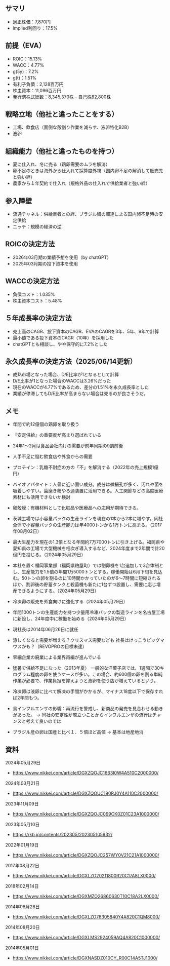 ## サマリ
- 適正株価：7,870円
- implied利回り：17.5%

## 前提（EVA）
- ROIC：15.13%
- WACC：4.77%
- g(5y)：7.2%
- g(t)：1.51%
- 有利子負債：2,128百万円
- 株主資本：11,096百万円
- 発行済株式総数：8,345,370株 - 自己株82,800株

## 戦略立地（他社と違ったことをする）
- 工場、飲食店（面倒な殻割り作業を減らす、液卵特化B2B）
- 液卵

## 組織能力（他社と違ったものを持つ）
- 夏に仕入れ、冬に売る（鶏卵需要のムラを解消）
- 卵不足のときは海外から仕入れて採算度外視（国内卵不足の解消して販売先と強い絆）
- 農家から１年契約で仕入れ（規格外品の仕入れで供給業者と強い絆）

## 参入障壁
- 流通チャネル：供給業者との絆、ブラジル卵の調達による国内卵不足時の安定供給
- ニッチ：規模の経済の逆

## ROICの決定方法
- 2026年03月期の業績予想を使用（by chatGPT）
- 2025年03月期の投下資本を使用

## WACCの決定方法
- 負債コスト：1.035%
- 株主資本コスト：5.48%

## ５年成長率の決定方法
- 売上高のCAGR、投下資本のCAGR、EVAのCAGRを3年、5年、9年で計算
- 最小値である投下資本のCAGR（10年）を採用した
- chatGPTとも相談し、やや保守的に7.2%とした

## 永久成長率の決定方法（2025/06/14更新）
- 成熟市場となった場合、D/E比率が1となるとして計算
- D/E比率が1となった場合のWACCは3.26%だった
- 現在のWACCが4.77%であるため、差分の1.51%を永久成長率とした
- 業績が停滞してもD/E比率が高まらない場合は売るのが良さそうだ。

## メモ

- 年間で約12億個の鶏卵を取り扱う
- 『安定供給』の重要度が高まり選ばれている
- 24年1〜2月は食品会社向けの需要が前年同期の9割前後

- 人手不足に悩む飲食店や外食からの需要
- プロテイン：乳糖不耐症の方の「不」を解消する（2022年の売上規模1億円）
- バイオアパタイト：人骨に近い固い成分。成分は微細孔が多く、汚れや菌を吸着しやすい。歯磨き粉やろ過装置に活用できる。人工関節などの高度医療素材にも活用できないか検討
- 卵殻膜：有機材料として化粧品や医療品への応用が期待できる。

- 茨城工場では小容量パックの生産ラインを現在の1本から2本に増やす。同社全体で小容量パックの生産能力は年4000トンから1万トンに高まる。（2017年08月02日）
- 最大生産力を現在の1.3倍となる年間約7万7000トンに引き上げる。福岡県や愛知県の工場で大型機械を相次ぎ導入するなど、2024年度まで2年間で計20億円を投じる。（2024年05月29日）
- 本社を置く福岡事業部（福岡県粕屋町）では割卵機を1台追加して3台体制とし、生産能力を1.5倍の年間1万5000トンとする。稼働開始は6月下旬を見込む。50トンの卵を割るのに10時間かかっていたのが6〜7時間に短縮されるほか、割卵後の貯蓄タンクと殺菌機も新たに1台ずつ設置し、需要に応じ増産できるようにする。（2024年05月29日）
- 冷凍卵の販売を外食向けに強化する（2024年05月29日）
- 年間1000トンの生産能力を持つ少量用冷凍パックの製造ラインを名古屋工場に新設し、24年度中に稼働を始める（2024年05月29日）

- 現社長は2014年06月26日に就任
- 涼しくなると需要が増える？クリスマス需要なども
社長はけっこうビッグマウスかも？（REVOPROの目標未達）
- 零細企業の廃業による業界再編が進んでいる
- 猛暑で供給不足になった（2013年夏）
一般的な洋菓子店では、1週間で30キログラム程度の卵を使うケースが多い。この場合、約600個の卵を割る単純作業が必要で、作業負担を抑えようと液卵を使う店が増えているという。
- 冷凍卵は液卵に比べて解凍の手間がかかるが、マイナス18度以下で保存すれば2年間もつ。
- 鳥インフルエンザの影響：再流行を警戒し、新商品の発売を見合わせる動きがあった。 -> 同社の安定性が際立つことからインフルエンザの流行はチャンスと考えて良いのでは
- ブラジル産の卵は国産と比べ１．５倍ほど高値 -> 基本は地産地消

## 資料

2024年05月29日
- https://www.nikkei.com/article/DGXZQOJC1663I0W4A510C2000000/

2024年03月21日
- https://www.nikkei.com/article/DGXZQOUC180RJ0Y4A110C2000000/

2023年11月09日
- https://www.nikkei.com/article/DGXZQOJC099CK0Z01C23A1000000/

2023年05月10日
- https://rkb.jp/contents/202305/202305105932/

2022年01月19日
- https://www.nikkei.com/article/DGXZQOJC257WY0V21C21A1000000/

2017年08月22日
- https://www.nikkei.com/article/DGXLZO20211800R20C17A8LX0000/

2018年02月14日
- https://www.nikkei.com/article/DGXMZO26860630T10C18A2LX0000/

2014年08月28日
- https://www.nikkei.com/article/DGXLZO76305840Y4A820C1QM8000/

2014年08月20日
- https://www.nikkei.com/article/DGXLMS2924059AQ4A820C1000000/

2014年05月01日
- https://www.nikkei.com/article/DGXNASDZ010CY_R00C14A5TJ1000/